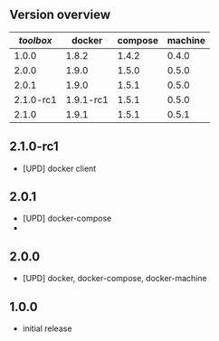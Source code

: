 Version overview
----------------

| *toolbox* | docker | compose | machine |
|-----------|--------|---------|---------|
| 1.0.0     | 1.8.2  | 1.4.2   | 0.4.0   |
| 2.0.0     | 1.9.0  | 1.5.0   | 0.5.0   |
| 2.0.1     | 1.9.0  | 1.5.1   | 0.5.0   |
| 2.1.0-rc1 | 1.9.1-rc1 | 1.5.1   | 0.5.0   |
| 2.1.0     | 1.9.1     | 1.5.1   | 0.5.1   |

2.1.0-rc1
---------

- [UPD] docker client

2.0.1
-----

- [UPD] docker-compose
- 
2.0.0
-----

- [UPD] docker, docker-compose, docker-machine

1.0.0
-----

- initial release
